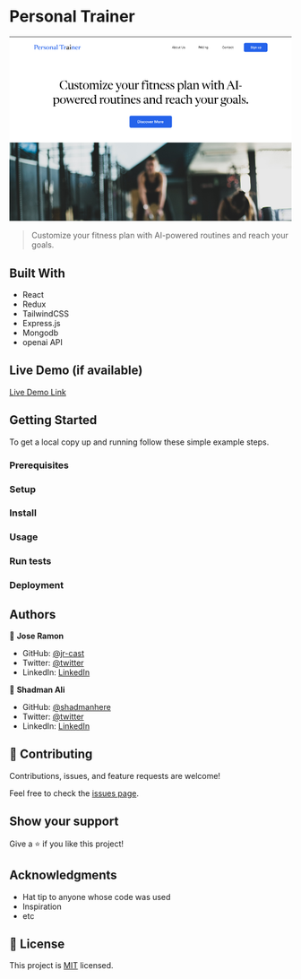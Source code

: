# Personal Trainer

![cover](./client/src/assets/cover.png)

> Customize your fitness plan with AI-powered routines and reach your goals.


## Built With

- React
- Redux
- TailwindCSS
- Express.js
- Mongodb
- openai API

## Live Demo (if available)

[Live Demo Link](https://livedemo.com)


## Getting Started

To get a local copy up and running follow these simple example steps.

### Prerequisites

### Setup

### Install

### Usage

### Run tests

### Deployment

## Authors

👤 **Jose Ramon**

- GitHub: [@jr-cast](https://github.com/jr-cast)
- Twitter: [@twitter](https://twitter.com/josercastanos)
- LinkedIn: [LinkedIn](https://www.linkedin.com/in/josercastanos/)

👤 **Shadman Ali**

- GitHub: [@shadmanhere](https://github.com/shadmanhere)
- Twitter: [@twitter](https://twitter.com/)
- LinkedIn: [LinkedIn](https://www.linkedin.com/in/shadmanhere/)

## 🤝 Contributing

Contributions, issues, and feature requests are welcome!

Feel free to check the [issues page](../../issues/).

## Show your support

Give a ⭐️ if you like this project!

## Acknowledgments

- Hat tip to anyone whose code was used
- Inspiration
- etc

## 📝 License

This project is [MIT](./MIT.md) licensed.
